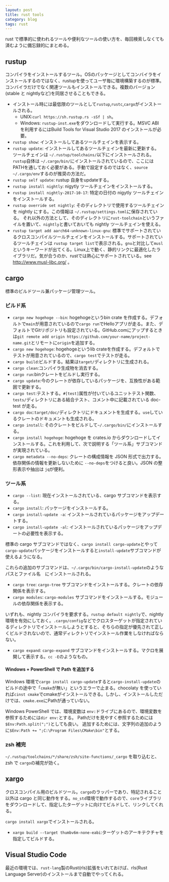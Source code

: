 ```yaml
---
layout: post
title: rust tools
category: blog
tags: rust
---
```


rust で標準的に使われるツールや便利なツールの使い方を、毎回検索しなくても済むように備忘録的にまとめる。

## rustup

コンパイラをインストールするツール。OSのパッケージとしてコンバイラをインストールするのではなく、rustupを使ってユーザ毎に環境構築するのが標準。
コンバイラだけでなく関連ツールもインストールできる。複数のバージョン(stable と nightlyなど)を同居させることもできる。

* インストール時には最低限のツールとして`rustup`,`rustc`,`cargo`がインストールされる。
    + UNIX:`curl https://sh.rustup.rs -sSf | sh`。
    + Windows: `rustup-inst.exe`をダウンロードして実行する。MSVC ABI を利用するにはBuild Tools for Visual Studio 2017 のインストールが必要。 
* `rustup show`: インストールしてあるツールチェインを表示する。
* `rustup update`: インストールしてあるツールチェインを最新に更新する。
    ツールチェインは `~/.rustup/toolchains/`以下にインストールされる。
    `rustup`自体は `~/.cargo/bin/`にインストールされているので、ここには PATHを通しておく必要がある。手動で設定するのではなく、`source ~/.cargo/env`するのが推奨の方法だ。
* `rustup self update`: rustup 自身をupdateする。
* `rustup install nightly`: nigytly ツールチェインをインストールする。
* `rustup install nightly-2017-10-17`: 特定の日付の nigytly ツールチェインをインストールする。
* `rustup override set nightly`: そのディレクトリで使用するツールチェインを nightly にする。この情報は `~/.rustup/settings.toml`に保存されている。
    それ以外の方法として、そのディレクトリに`rust-toolchain`というファイルを置いて、`nightly`と書いておいても nightly ツールチェインを使える。
* `rustup target add aarch64-unknown-linux-gnu`: 標準でサポートされているクロスコンパイルツールチェインをインストールする。サポートされているツールチェインは `rustup target list`で表示される。`gnu`と対比して`musl`というキーワードが出てくる。Linux上で動く、静的リンクに最適化したライブラリだ。気が合うのか、rustでは熱心にサポートされている。see http://www.musl-libc.org/ 。

## cargo

標準のビルドツール兼パッケージ管理ツール。

### ビルド系
* `cargo new hogehoge --bin`: hogehogeというbin crate を作成する。デフォルトで`main`が用意されているので`cargo run`でHelloアプリが走る。また、デフォルトでGitリポジトリも設定されている。GitHub.comにアップするときは`git remote add origin https://github.com/your-name/project-name.git`とリモートに`origin`を追加する。
* `cargo new hogehoge`: hogehogeというlib crateを作成する。デフォルトでテストが用意されているので、`cargo test`でテストが走る。
* `cargo build`:ビルドする。結果は`target/`ディレクトリに生成される。
* `cargo clean`:コンパイラ生成物を消去する。
* `cargo run`:binクレートをビルドし実行する。
* `cargo update`:今のクレートが依存しているパッケージを、互換性がある範囲で更新する。
* `cargo test`:テストする。`#[test]`属性が付いているユニットテスト関数、`tests/`ディレクトリにある結合テスト、コメント中に記載されている doc-test が走る。
* `cargo doc`:`target/doc/`ディレクトリにドキュメントを生成する。`use`しているクレートのドキュメントも生成される。
* `cargo install`: そのクレートをビルドして`~/.cargo/bin/`にインストールする。
* `cargo install hogehoge`: hogehoge を crates.io からダウンロードしてインストールする。これを利用して、次で説明する「ツール系」サブコマンドが実現されている。
* `cargo metadata --no-deps`: クレートの構成情報を JSON 形式で出力する。依存関係の情報を更新しないために `--no-deps`をつけると良い。JSON の整形表示や抽出は `jq`が便利。

### ツール系

* `cargo --list`: 現在インストールされている、cargo サブコマンドを表示する。
* `cargo install`: パッケージをインストールする。
* `cargo install-update -a`: インストールされているパッケージをアップデートする。
* `cargo install-update -al`: インストールされているパッケージをアップデートの必要性を表示する。

標準の cargo サブコマンドではなく、`cargo install cargo-update`とやって`cargo-update`パッケージをインストールすると`install-update`サブコマンドが使えるようになる。

これらの追加のサブコマンドは、`~/.cargo/bin/cargo-install-update`のようなパスとファイル名　にインストールされる。

* `cargo tree`: `cargo-tree` サブコマンドをインストールする。クレートの依存関係を表示する。
* `cargo modules`: `cargo-modules` サブコマンドをインストールする。モジュールの依存関係を表示する。

いずれも、nightly コンパイラを要求する。`rustup default nightly`で、nightly 環境を有効にしておく。`.cargo/config`などでクロスターゲットが指定されているディレクトリでインストールしようとすると、そちらの指定が優先されて正しくビルドされないので、通常ディレクトリでインストール作業をしなければならない。

* `cargo expand`: `cargo-expand` サブコマンドをインストールする。マクロを展開して表示する。`cc -E`のようなもの。


#### Windows + PowerShell で Path を追加する

Windows 環境で`cargo install cargo-update`すると`cargo-install-update`のビルドの途中で「`cmake`が無い」というエラーで止まる。chocolaty を使っていれば`cinst cmake`でcmakeがインストールできる。しかし、インストールしただけでは、`cmake.exe`にPathが通っていない。

Windows PowerShell では、環境変数は `env:`ドライブにあるので、環境変数を参照するためには`dir env:`とする。
Pathだけを見やすく参照するためには`$Env:Path.split(";")`としても良い。
追加するためには、文字列の追加のように`$Env:Path += ";C:\Program Files\CMake\bin"`とする。

### zsh 補完

`~/.rustup/toolchains/*/share/zsh/site-functions/_cargo` を取り込むと、zsh で `cargo`の補完が効く。

## xargo

クロスコンパイル用のビルドツール。`cargo`のラッパーであり、特記されること以外は cargo と同じ動作をする。`no_std`環境で動作するので、`core`ライブラリをダウンロードして、指定したターゲットに向けてビルドして、リンクしてくれる。

`cargo install xargo`でインストールされる。

* `xargo build --target thumbv6m-none-eabi`:ターゲットのアーキテクチャを指定してビルドする。


## Visual Studio Code

最近の環境では、`rust-lang`製のRust(rls)拡張をいれておけば、rls(Rust Language Server)のインストールまで自動でやってくれる。

